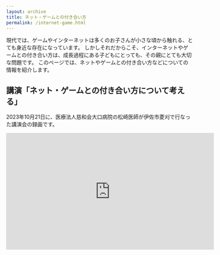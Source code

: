 ```yaml
---
layout: archive
title: ネット・ゲームとの付き合い方
permalink: /internet-game.html
---
```


現代では、ゲームやインターネットは多くのお子さんが小さな頃から触れる、とても身近な存在になっています。
しかしそれだからこそ、インターネットやゲームとの付き合い方は、成長過程にある子どもにとっても、その親にとても大切な問題です。
このページでは、ネットやゲームとの付き合い方などについての情報を紹介します。

## 講演「ネット・ゲームとの付き合い方について考える」
2023年10月21日に、医療法人慈和会大口病院の松崎医師が伊佐市菱刈で行なった講演会の録画です。

<iframe width="560" height="315" src="https://www.youtube-nocookie.com/embed/rDInTMmJmFk?si=IsEPP9AmuXjP-Xga" title="YouTube video player" frameborder="0" allow="accelerometer; autoplay; clipboard-write; encrypted-media; gyroscope; picture-in-picture; web-share" allowfullscreen></iframe>



